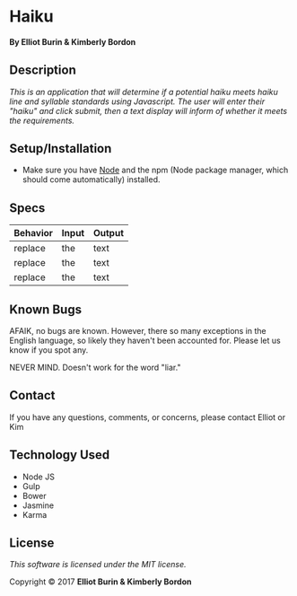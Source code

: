 # Haiku
#### By Elliot Burin & Kimberly Bordon

## Description
_This is an application that will determine if a potential haiku meets haiku line and syllable standards using Javascript. The user will enter their "haiku" and click submit, then a text display will inform of whether it meets the requirements._

## Setup/Installation
* Make sure you have [Node](https://nodejs.org/en/download/) and the npm (Node package manager, which should come automatically) installed.

## Specs
|Behavior | Input | Output|
|-|-|-|
| replace | the | text |
| replace | the | text |
| replace | the | text |

## Known Bugs
AFAIK, no bugs are known. However, there so many exceptions in the English language, so likely they haven't been accounted for. Please let us know if you spot any.

NEVER MIND. Doesn't work for the word "liar."


## Contact
If you have any questions, comments, or concerns, please contact Elliot or Kim

## Technology Used
* Node JS
* Gulp
* Bower
* Jasmine
* Karma

## License
*This software is licensed under the MIT license.*

Copyright © 2017 **Elliot Burin & Kimberly Bordon**
